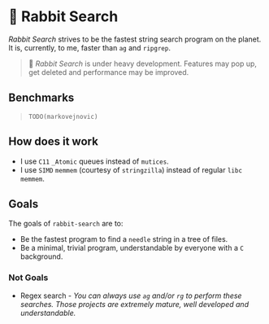 # 🐇 Rabbit Search

*Rabbit Search* strives to be the fastest string search program on the planet.
It is, currently, to me, faster than `ag` and `ripgrep`.

> 🚧 *Rabbit Search* is under heavy development. Features may pop up, get
> deleted and performance may be improved.

## Benchmarks

> `TODO(markovejnovic)`

## How does it work

- I use `C11` `_Atomic` queues instead of `mutices`.
- I use `SIMD` `memmem` (courtesy of `stringzilla`) instead of regular `libc`
  `memmem`.

## Goals

The goals of `rabbit-search` are to:

* Be the fastest program to find a `needle` string in a tree of files.
* Be a minimal, trivial program, understandable by everyone with a `C`
  background.

### Not Goals

* Regex search - *You can always use `ag` and/or `rg` to perform these
  searches. Those projects are extremely mature, well developed and
  understandable.*
